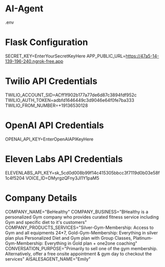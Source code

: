 # AI-Agent

.env

# Flask Configuration
SECRET_KEY=EnterYourSecretKeyHere
APP_PUBLIC_URL=https://47a5-14-139-196-240.ngrok-free.app

# Twilio API Credentials
TWILIO_ACCOUNT_SID=ACff1f902b177a77de6d87c3894fdf952c
TWILIO_AUTH_TOKEN=adbfd1646449c3d9046e64f0fe7ba333
TWILIO_FROM_NUMBER=+19136530128

# OpenAI API Credentials
OPENAI_API_KEY=EnterOpenAIAPIKeyHere

# Eleven Labs API Credentials
ELEVENLABS_API_KEY=sk_5cd0d008b99f14c415305bbcc3f7119d0b03e58f1c4f5204
VOICE_ID=DMyrgzQFny3JI1Y1paM5

# Company Details
COMPANY_NAME="BeHealthy"
COMPANY_BUSINESS="BHealthy is a personalized Gym company who provides curated fitness service including Gym and specific diet to it's customers"
COMPANY_PRODUCTS_SERVICES="Silver-Gym-Membership: Access to Gym and all equipments 24*7, Gold-Gym-Membership: Everything in silver plan plus Personalized Diet and Gym plan with Group Classes, Platinum-Gym-Membership: Everything in Gold plan + one2one coaching"
CONVERSATION_PURPOSE="Primarily to sell one of the gym membership. Alternatively, offer a free onsite appointment & gym day to checkout the services"
AISALESAGENT_NAME="Emily"
